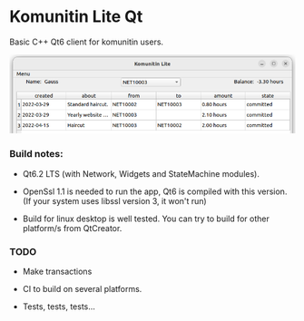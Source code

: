 # Komunitin Lite Qt

Basic C++ Qt6 client for komunitin users.


![Screenshot](docs/komunitin_lite_qt.png)


### Build notes:

- Qt6.2 LTS (with Network, Widgets and StateMachine modules).

- OpenSsl 1.1 is needed to run the app, Qt6 is compiled with this version.
  (If your system uses libssl version 3, it won't run)
  
- Build for linux desktop is well tested.
  You can try to build for other platform/s from QtCreator.
  
  
### TODO 

- Make transactions

- CI to build on several platforms.

- Tests, tests, tests...


